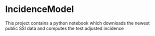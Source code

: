 # IncidenceModel

This project contains a python notebook which downloads the newest public SSI data and computes the test adjusted incidence
